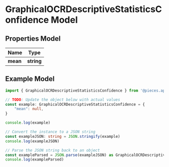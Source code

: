 
# GraphicalOCRDescriptiveStatisticsConfidence Model


## Properties Model

Name | Type
------------ | -------------
**mean** | **string**

## Example Model

```typescript
import { GraphicalOCRDescriptiveStatisticsConfidence } from '@pieces.app/pieces-os-client'

// TODO: Update the object below with actual values
const example: GraphicalOCRDescriptiveStatisticsConfidence = {
    "mean": null,
}

console.log(example)

// Convert the instance to a JSON string
const exampleJSON: string = JSON.stringify(example)
console.log(exampleJSON)

// Parse the JSON string back to an object
const exampleParsed = JSON.parse(exampleJSON) as GraphicalOCRDescriptiveStatisticsConfidence
console.log(exampleParsed)
```


